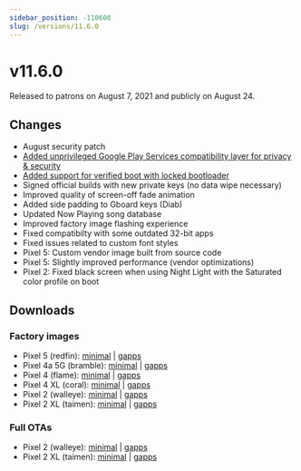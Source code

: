 ```yaml
---
sidebar_position: -110600
slug: /versions/11.6.0
---
```


# v11.6.0

Released to patrons on August 7, 2021 and publicly on August 24.

## Changes

- August security patch
- [Added unprivileged Google Play Services compatibility layer for privacy & security](../../advanced/google-services.md#compatibility-layer)
- [Added support for verified boot with locked bootloader](../../advanced/verified-boot.md)
- Signed official builds with new private keys (no data wipe necessary)
- Improved quality of screen-off fade animation
- Added side padding to Gboard keys (Diab)
- Updated Now Playing song database
- Improved factory image flashing experience
- Fixed compatibilty with some outdated 32-bit apps
- Fixed issues related to custom font styles
- Pixel 5: Custom vendor image built from source code
- Pixel 5: Slightly improved performance (vendor optimizations)
- Pixel 2: Fixed black screen when using Night Light with the Saturated color profile on boot

## Downloads

### Factory images

- Pixel 5 (redfin): [minimal](https://github.com/ProtonAOSP/android_device_google_redbull/releases/download/v11.6.0/proton-aosp_redfin-factory_11.6.0.zip) | [gapps](https://github.com/ProtonAOSP/android_device_google_redbull/releases/download/v11.6.0/proton-aosp_redfin-factory_11.6.0-gapps.zip)
- Pixel 4a 5G (bramble): [minimal](https://github.com/ProtonAOSP/android_device_google_redbull/releases/download/v11.6.0/proton-aosp_bramble-factory_11.6.0.zip) | [gapps](https://github.com/ProtonAOSP/android_device_google_redbull/releases/download/v11.6.0/proton-aosp_bramble-factory_11.6.0-gapps.zip)
- Pixel 4 (flame): [minimal](https://github.com/ProtonAOSP/android_device_google_redbull/releases/download/v11.6.0/proton-aosp_flame-factory_11.6.0.zip) | [gapps](https://github.com/ProtonAOSP/android_device_google_redbull/releases/download/v11.6.0/proton-aosp_flame-factory_11.6.0-gapps.zip)
- Pixel 4 XL (coral): [minimal](https://github.com/ProtonAOSP/android_device_google_redbull/releases/download/v11.6.0/proton-aosp_coral-factory_11.6.0.zip) | [gapps](https://github.com/ProtonAOSP/android_device_google_redbull/releases/download/v11.6.0/proton-aosp_coral-factory_11.6.0-gapps.zip)
- Pixel 2 (walleye): [minimal](https://github.com/ProtonAOSP/android_device_google_wahoo/releases/download/v11.6.0/proton-aosp_walleye-factory_11.6.0.zip) | [gapps](https://github.com/ProtonAOSP/android_device_google_wahoo/releases/download/v11.6.0/proton-aosp_walleye-factory_11.6.0-gapps.zip)
- Pixel 2 XL (taimen): [minimal](https://github.com/ProtonAOSP/android_device_google_wahoo/releases/download/v11.6.0/proton-aosp_taimen-factory_11.6.0.zip) | [gapps](https://github.com/ProtonAOSP/android_device_google_wahoo/releases/download/v11.6.0/proton-aosp_taimen-factory_11.6.0-gapps.zip)

### Full OTAs

- Pixel 2 (walleye): [minimal](https://github.com/ProtonAOSP/android_device_google_wahoo/releases/download/v11.6.0/proton-aosp_walleye-ota_11.6.0.zip) | [gapps](https://github.com/ProtonAOSP/android_device_google_wahoo/releases/download/v11.6.0/proton-aosp_walleye-ota_11.6.0-gapps.zip)
- Pixel 2 XL (taimen): [minimal](https://github.com/ProtonAOSP/android_device_google_wahoo/releases/download/v11.6.0/proton-aosp_taimen-ota_11.6.0.zip) | [gapps](https://github.com/ProtonAOSP/android_device_google_wahoo/releases/download/v11.6.0/proton-aosp_taimen-ota_11.6.0-gapps.zip)
